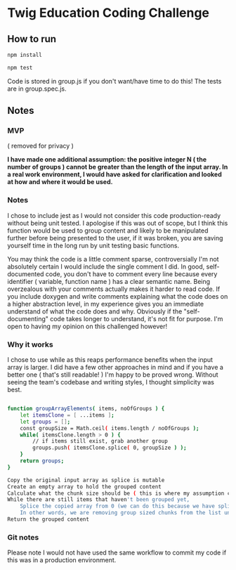 # Twig Education Coding Challenge

## How to run

```bash
npm install

npm test
```

Code is stored in group.js if you don't want/have time to do this! The tests are in group.spec.js.

## Notes

### MVP

( removed for privacy )

**I have made one additional assumption: the positive integer N ( the number of groups ) cannot be greater than the length of the input array. In a real work environment, I would have asked for clarification and looked at how and where it would be used.**

### Notes

I chose to include jest as I would not consider this code production-ready without being unit tested. I apologise if this was out of scope, but I think this function would be used to group content and likely to be manipulated further before being presented to the user, if it was broken, you are saving yourself time in the long run by unit testing basic functions.

You may think the code is a little comment sparse, controversially I'm not absolutely certain I would include the single comment I did. In good, self-documented code, you don't have to comment every line because every identifier ( variable, function name ) has a clear semantic name. Being overzealous with your comments actually makes it harder to read code. If you include doxygen and write comments explaining what the code does on a higher abstraction level, in my experience gives you an immediate understand of what the code does and why. Obviously if the "self-documenting" code takes longer to understand, it's not fit for purpose. I'm open to having my opinion on this challenged however!

### Why it works

I chose to use while as this reaps performance benefits when the input array is larger. I did have a few other approaches in mind and if you have a better one ( that's still readable! ) I'm happy to be proved wrong. Without seeing the team's codebase and writing styles, I thought simplicity was best.

```bash

function groupArrayElements( items, noOfGroups ) {
    let itemsClone = [ ...items ];
    let groups = [];
    const groupSize = Math.ceil( items.length / noOfGroups );
    while( itemsClone.length > 0 ) {
        // if items still exist, grab another group
        groups.push( itemsClone.splice( 0, groupSize ) );
    }
    return groups;
}

Copy the original input array as splice is mutable
Create an empty array to hold the grouped content
Calculate what the chunk size should be ( this is where my assumption comes in! )
While there are still items that haven't been grouped yet,
    Splice the copied array from 0 (we can do this because we have spliced the content i.e. removed items from the original array ) to the group size
    In other words, we are removing group sized chunks from the list until we can't anymore
Return the grouped content

```

### Git notes

Please note I would not have used the same workflow to commit my code if this was in a production environment.
